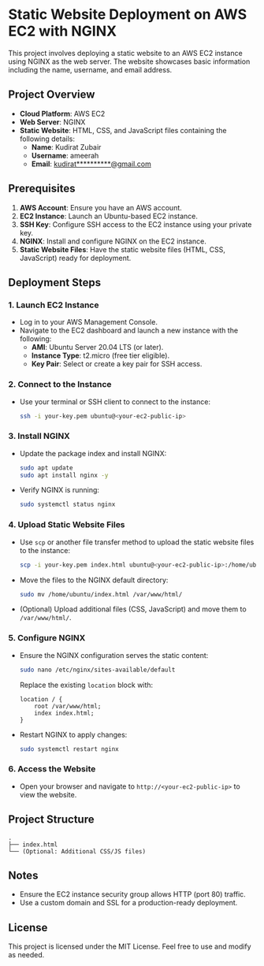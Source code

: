 # Static Website Deployment on AWS EC2 with NGINX

This project involves deploying a static website to an AWS EC2 instance using NGINX as the web server. The website showcases basic information including the name, username, and email address.

## Project Overview

- **Cloud Platform**: AWS EC2
- **Web Server**: NGINX
- **Static Website**: HTML, CSS, and JavaScript files containing the following details:
  - **Name**: Kudirat Zubair
  - **Username**: ameerah
  - **Email**: [kudirat**********@gmail.com](mailto:kudirat************@gmail.com)

## Prerequisites

1. **AWS Account**: Ensure you have an AWS account.
2. **EC2 Instance**: Launch an Ubuntu-based EC2 instance.
3. **SSH Key**: Configure SSH access to the EC2 instance using your private key.
4. **NGINX**: Install and configure NGINX on the EC2 instance.
5. **Static Website Files**: Have the static website files (HTML, CSS, JavaScript) ready for deployment.

## Deployment Steps

### 1. Launch EC2 Instance

- Log in to your AWS Management Console.
- Navigate to the EC2 dashboard and launch a new instance with the following:
  - **AMI**: Ubuntu Server 20.04 LTS (or later).
  - **Instance Type**: t2.micro (free tier eligible).
  - **Key Pair**: Select or create a key pair for SSH access.

### 2. Connect to the Instance

- Use your terminal or SSH client to connect to the instance:

  ```bash
  ssh -i your-key.pem ubuntu@<your-ec2-public-ip>
  ```

### 3. Install NGINX

- Update the package index and install NGINX:

  ```bash
  sudo apt update
  sudo apt install nginx -y
  ```

- Verify NGINX is running:

  ```bash
  sudo systemctl status nginx
  ```

### 4. Upload Static Website Files

- Use `scp` or another file transfer method to upload the static website files to the instance:

  ```bash
  scp -i your-key.pem index.html ubuntu@<your-ec2-public-ip>:/home/ubuntu
  ```

- Move the files to the NGINX default directory:

  ```bash
  sudo mv /home/ubuntu/index.html /var/www/html/
  ```

- (Optional) Upload additional files (CSS, JavaScript) and move them to `/var/www/html/`.

### 5. Configure NGINX

- Ensure the NGINX configuration serves the static content:

  ```bash
  sudo nano /etc/nginx/sites-available/default
  ```

  Replace the existing `location` block with:

  ```nginx
  location / {
      root /var/www/html;
      index index.html;
  }
  ```

- Restart NGINX to apply changes:

  ```bash
  sudo systemctl restart nginx
  ```

### 6. Access the Website

- Open your browser and navigate to `http://<your-ec2-public-ip>` to view the website.

## Project Structure

```plaintext
.
├── index.html
└── (Optional: Additional CSS/JS files)
```

## Notes

- Ensure the EC2 instance security group allows HTTP (port 80) traffic.
- Use a custom domain and SSL for a production-ready deployment.

## License

This project is licensed under the MIT License. Feel free to use and modify as needed.
